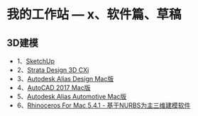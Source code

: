 # 我的工作站 — x、软件篇、草稿

## 3D建模
- 1、[SketchUp](https://www.sketchup.com/zh-CN)
- 2、[Strata Design 3D CXi](http://www.pc6.com/mac/115247.html)
- 3、[Autodesk Alias Design Mac版](http://www.pc6.com/mac/500451.html)
- 4、[AutoCAD 2017 Mac版](http://www.pc6.com/mac/477982.html)
- 5、[Autodesk Alias Automotive Mac版](http://www.pc6.com/mac/163172.html)
- 6、[Rhinoceros For Mac 5.4.1 - 基于NURBS为主三维建模软件](https://www.xia1ge.com/rhinoceros-for-mac.html)













